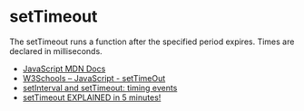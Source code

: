 # setTimeout

The setTimeout runs a function after the specified period expires. Times are declared in milliseconds.

- [JavaScript MDN Docs](https://developer.mozilla.org/en-US/docs/Web/API/setTimeout)
- [W3Schools – JavaScript - setTimeOut](https://www.w3schools.com/jsref/met_win_settimeout.asp)
- [setInterval and setTimeout: timing events](https://www.youtube.com/watch?v=kOcFZV3c75I)
- [setTimeout EXPLAINED in 5 minutes!](https://www.youtube.com/watch?v=z9lJb4D3nJY)
